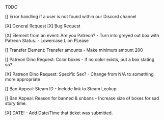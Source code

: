 TODO

[] Error handling if a user is not found within our Discord channel

[X] General Request
[X] Bug Request

[X] Element from an event:  Are you Patreon?
    - Turn into greyed out box with Patreon Status.
    - Lowercase L on PLease

[] Transfer Element:  Transfer amounts
    - Make minimum amount 200

[] Patreon Dino Request: Color boxes
    - If no color exists, put a box stating so?

[X] Patreon Dino Request:  Specific Sex?
    - Change from N/A to something more appropriate

[] Ban Appeal: Steam ID
    - Include link to Steam Lookup

[] Ban Appeal: Reason for banned & unbans
    - Increase size of boxes for sad story time.

[X] DATE!
    - Add Date/Time that ticket was submitted.